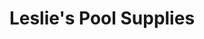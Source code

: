 ---
title: "Leslie's Pool Supplies"
url: /scottsdale/leslies-pool-supplies-north-scottsdale-road/
shop: swimming pool
---